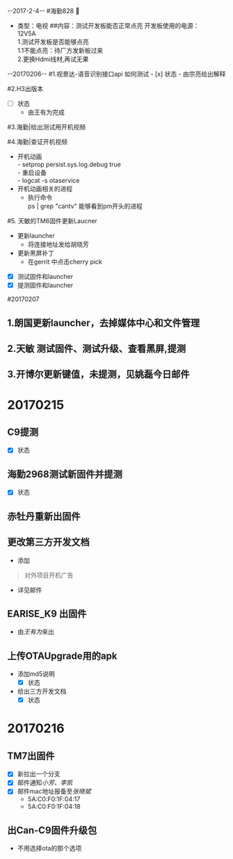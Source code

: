 <!--good  -->

--2017-2-4--
#海勤828  :cake:

* 类型：电视
##内容：测试开发板能否正常点亮
    开发板使用的电源：  
    12V5A   
	    1.测试开发板是否能够点亮  
	    	1.1不能点亮：待厂方发新板过来  
	   	2.更换Hdmi线材,再试无果  

--20170206--
#1.视景达-语音识别接口api 如何测试
	- [x] 状态
		- 由宗亮给出解释


#2.H3出版本  
- [ ]  状态   
	- 由王有为完成

#3.海勤|给出测试用开机视频

#4.海勤|查证开机视频
- 开机动画  
		- setprop persist.sys.log.debug true   
		- 重启设备  
		- logcat -s otaservice  
- 开机动画相关的进程
	- 执行命令  
		ps | grep "cantv" 能够看到pm开头的进程  
	
#5. 天敏的TM6固件更新Laucner
- 更新launcher  
	- 将连接地址发给胡晓芳   
- 更新黑屏补丁   
	- 在gerrit 中点击cherry pick  
- [x] 测试固件和launcher  
- [x] 提测固件和launcher  

#20170207
## 1.朗国更新launcher，去掉媒体中心和文件管理
## 2.天敏 测试固件、测试升级、查看黑屏,提测
## 3.开博尔更新键值，未提测，见姚磊今日邮件

# 20170215
## C9提测
- [x] 状态
## 海勤2968测试新固件并提测
- [x] 状态

## 赤牡丹重新出固件

## 更改第三方开发文档
- 添加
> 对外项目开机广告  

- 详见邮件

## EARISE_K9 出固件
- 由*王有为*来出

## 上传OTAUpgrade用的apk
- 添加md5说明
	- [x] 状态
- 给出三方开发文档
	- [x] 状态
	
# 20170216
## TM7出固件
- [x] 新拉出一个分支
- [x] 邮件通知*小芳、李凯*
- [x] 邮件mac地址报备至*张晓斌*
	- 5A:C0:F0:1F:04:17
	- 5A:C0:F0:1F:04:18

## 出Can-C9固件升级包
- 不用选择ota的那个选项